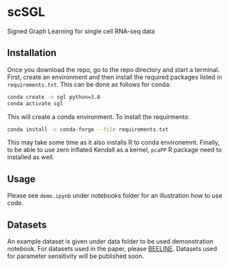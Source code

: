 # scSGL
Signed Graph Learning for single cell RNA-seq data

## Installation
Once you download the repo, go to the repo directory and start a terminal. First, create an 
environment and then install the required packages listed in `requirements.txt`. This can be done as
follows for conda:
```sh
conda create -n sgl python=3.8
conda activate sgl
```
This will create a conda environment. To install the requirments:
```sh
conda install -c conda-forge --file requirements.txt
```
This may take some time as it also installs R to conda environemnt. Finally, to be able to use 
zero inflated Kendall as a kernel, `pcaPP` R package need to installed as well. 

## Usage 
Please see `demo.ipynb` under notebooks folder for an illustration how to use code. 

## Datasets
An example dataset is given under data folder to be used demonstration notebook. For datasets used 
in the paper, please [BEELINE](https://github.com/Murali-group/Beeline). Datasets used for parameter
sensitivity will be published soon. 